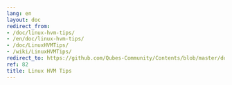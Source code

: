 ```yaml
---
lang: en
layout: doc
redirect_from:
- /doc/linux-hvm-tips/
- /en/doc/linux-hvm-tips/
- /doc/LinuxHVMTips/
- /wiki/LinuxHVMTips/
redirect_to: https://github.com/Qubes-Community/Contents/blob/master/docs/os/linux-hvm-tips.md
ref: 82
title: Linux HVM Tips
---
```

